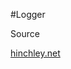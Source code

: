 #Logger

Source

[hinchley.net](http://hinchley.net/2013/11/02/creating-a-key-logger-via-a-global-system-hook-using-powershell/)
